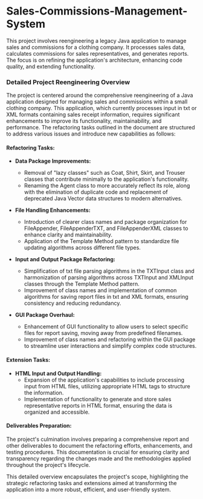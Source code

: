 # Sales-Commissions-Management-System
This project involves reengineering a legacy Java application to manage sales and commissions for a clothing company. It processes sales data, calculates commissions for sales representatives, and generates reports. The focus is on refining the application's architecture, enhancing code quality, and extending functionality.
### Detailed Project Reengineering Overview

The project is centered around the comprehensive reengineering of a Java application designed for managing sales and commissions within a small clothing company. This application, which currently processes input in txt or XML formats containing sales receipt information, requires significant enhancements to improve its functionality, maintainability, and performance. The refactoring tasks outlined in the document are structured to address various issues and introduce new capabilities as follows:

#### Refactoring Tasks:
- **Data Package Improvements:**
  - Removal of "lazy classes" such as Coat, Shirt, Skirt, and Trouser classes that contribute minimally to the application's functionality.
  - Renaming the Agent class to more accurately reflect its role, along with the elimination of duplicate code and replacement of deprecated Java Vector data structures to modern alternatives.

- **File Handling Enhancements:**
  - Introduction of clearer class names and package organization for FileAppender, FileAppenderTXT, and FileAppenderXML classes to enhance clarity and maintainability.
  - Application of the Template Method pattern to standardize file updating algorithms across different file types.

- **Input and Output Package Refactoring:**
  - Simplification of txt file parsing algorithms in the TXTInput class and harmonization of parsing algorithms across TXTInput and XMLInput classes through the Template Method pattern.
  - Improvement of class names and implementation of common algorithms for saving report files in txt and XML formats, ensuring consistency and reducing redundancy.

- **GUI Package Overhaul:**
  - Enhancement of GUI functionality to allow users to select specific files for report saving, moving away from predefined filenames.
  - Improvement of class names and refactoring within the GUI package to streamline user interactions and simplify complex code structures.

#### Extension Tasks:
- **HTML Input and Output Handling:**
  - Expansion of the application's capabilities to include processing input from HTML files, utilizing appropriate HTML tags to structure the information.
  - Implementation of functionality to generate and store sales representative reports in HTML format, ensuring the data is organized and accessible.

#### Deliverables Preparation:
The project's culmination involves preparing a comprehensive report and other deliverables to document the refactoring efforts, enhancements, and testing procedures. This documentation is crucial for ensuring clarity and transparency regarding the changes made and the methodologies applied throughout the project's lifecycle.

This detailed overview encapsulates the project's scope, highlighting the strategic refactoring tasks and extensions aimed at transforming the application into a more robust, efficient, and user-friendly system.
